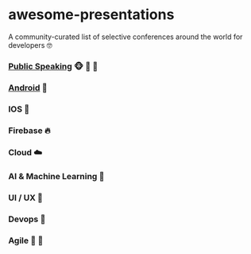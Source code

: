 # awesome-presentations

A community-curated list of selective conferences around the world for developers 🤓

### [Public Speaking](https://github.com/gdgistanbul/awesome-presentations/tree/master/public_speaking) 🐵 🙊 🙉

### [Android](https://github.com/gdgistanbul/awesome-presentations/tree/master/android) 🦄

### IOS 🐍

### Firebase 🔥

### Cloud ☁️ 

### AI & Machine Learning 🐨 

### UI / UX 🐼

### Devops 🌟

### Agile 🌚 🌝



